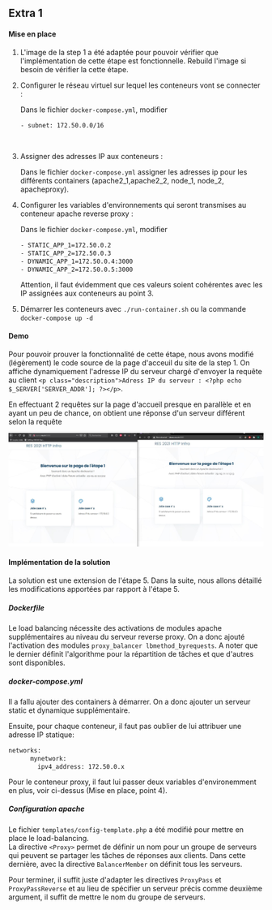 ## Extra 1

#### Mise en place

1. L'image de la step 1 a été adaptée pour pouvoir vérifier que l'implémentation de cette étape est fonctionnelle. Rebuild l'image si besoin de vérifier la cette étape.  



2. Configurer le réseau virtuel sur lequel les conteneurs vont se connecter :

    Dans le fichier `docker-compose.yml`, modifier
    ```
    - subnet: 172.50.0.0/16
    ```
    &nbsp;

3. Assigner des adresses IP aux conteneurs :

    Dans le fichier `docker-compose.yml` assigner les adresses ip pour les différents containers (apache2_1,apache2_2, node_1, node_2, apacheproxy).

4. Configurer les variables d'environnements qui seront transmises au conteneur apache reverse proxy :

    Dans le fichier `docker-compose.yml`, modifier
    ```
    - STATIC_APP_1=172.50.0.2
    - STATIC_APP_2=172.50.0.3
    - DYNAMIC_APP_1=172.50.0.4:3000
    - DYNAMIC_APP_2=172.50.0.5:3000
    ```

    Attention, il faut évidemment que ces valeurs soient cohérentes avec les IP assignées aux conteneurs au point 3.  
    

5. Démarrer les conteneurs avec `./run-container.sh` ou la commande `docker-compose up -d`

#### Demo

Pour pouvoir prouver la fonctionnalité de cette étape, nous avons modifié (légèrement) le code source de la page d'acceuil du site de la step 1. On affiche dynamiquement l'adresse IP du serveur chargé d'envoyer la requête au client `<p class="description">Adress IP du serveur : <?php echo $_SERVER['SERVER_ADDR']; ?></p>`.  

En effectuant 2 requêtes sur la page d'accueil presque en parallèle et en ayant un peu de chance, on obtient une réponse d'un serveur différent selon la requête

![](img/extra1_proof.JPG)


#### Implémentation de la solution

La solution est une extension de l'étape 5. Dans la suite, nous allons détaillé les modifications apportées par rapport à l'étape 5.

##### Dockerfile

Le load balancing nécessite des activations de modules apache supplémentaires au niveau du serveur reverse proxy. On a donc ajouté l'activation des modules `proxy_balancer lbmethod_byrequests`. A noter que le dernier définit l'algorithme pour la répartition de tâches et que d'autres sont disponibles.

##### docker-compose.yml

Il a fallu ajouter des containers à démarrer. On a donc ajouter un serveur static et dynamique supplémentaire.  

Ensuite, pour chaque conteneur, il faut pas oublier de lui attribuer une adresse IP statique:

```
networks:
      mynetwork:
        ipv4_address: 172.50.0.x
```

Pour le conteneur proxy, il faut lui passer deux variables d'environemment en plus, voir ci-dessus (Mise en place, point 4).  


##### Configuration apache

Le fichier `templates/config-template.php` a été modifié pour mettre en place le load-balancing.  
La directive `<Proxy>` permet de définir un nom pour un groupe de serveurs qui peuvent se partager les tâches de réponses aux clients. Dans cette dernière, avec la directive `BalancerMember` on définit tous les serveurs.  

Pour terminer, il suffit juste d'adapter les directives `ProxyPass` et `ProxyPassReverse` et au lieu de spécifier un serveur précis comme deuxième argument, il suffit de mettre le nom du groupe de serveurs.

